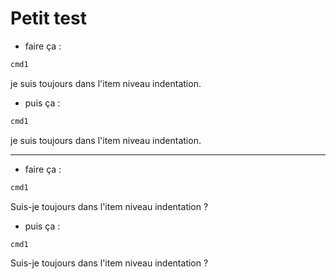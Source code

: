 # Petit test


* faire ça :
```sh
cmd1
```
je suis toujours dans l'item niveau indentation.

* puis ça :
```sh
cmd1
```
je suis toujours dans l'item niveau indentation.


------

* faire ça :

```sh
cmd1
```

Suis-je toujours dans l'item niveau indentation ?


* puis ça :

```sh
cmd1
```

Suis-je toujours dans l'item niveau indentation ?


